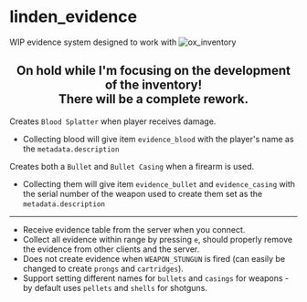 # linden_evidence
WIP evidence system designed to work with ![ox_inventory](https://github.com/overextended/ox_inventory)

<h2 align='center'>On hold while I'm focusing on the development of the inventory!<br>There will be a complete rework.</h1>


Creates `Blood Splatter` when player receives damage.
* Collecting blood will give item `evidence_blood` with the player's name as the `metadata.description`


Creates both a `Bullet` and `Bullet Casing` when a firearm is used.
* Collecting them will give item `evidence_bullet` and `evidence_casing` with the serial number of the weapon used to create them set as the `metadata.description`

---

* Receive evidence table from the server when you connect.  
* Collect all evidence within range by pressing `e`, should properly remove the evidence from other clients and the server.  
* Does not create evidence when `WEAPON_STUNGUN` is fired (can easily be changed to create `prongs` and `cartridges`).  
* Support setting different names for `bullets` and `casings` for weapons - by default uses `pellets` and `shells` for shotguns.
